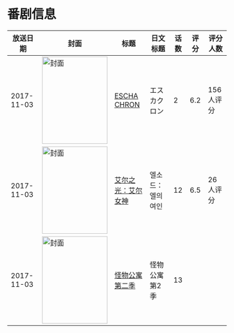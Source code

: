 # 番剧信息

|放送日期|封面|标题|日文标题|话数|评分|评分人数|
|---|---|---|---|---|---|---|
|2017-11-03|<img src="//lain.bgm.tv/pic/cover/c/56/39/194852_KJ2a6.jpg" alt="封面" style="width:150px;height:200px;object-fit:cover;">|[ESCHA CHRON](https://bangumi.tv/subject/194852)|エスカクロン|2|6.2|156人评分|
|2017-11-03|<img src="//lain.bgm.tv/pic/cover/c/fd/a9/201699_91h13.jpg" alt="封面" style="width:150px;height:200px;object-fit:cover;">|[艾尔之光：艾尔女神](https://bangumi.tv/subject/201699)|엘소드：엘의 여인|12|6.5|26人评分|
|2017-11-03|<img src="//lain.bgm.tv/pic/cover/c/f4/9d/229099_Z2Z8N.jpg" alt="封面" style="width:150px;height:200px;object-fit:cover;">|[怪物公寓 第二季](https://bangumi.tv/subject/229099)|怪物公寓 第2季|13|||
